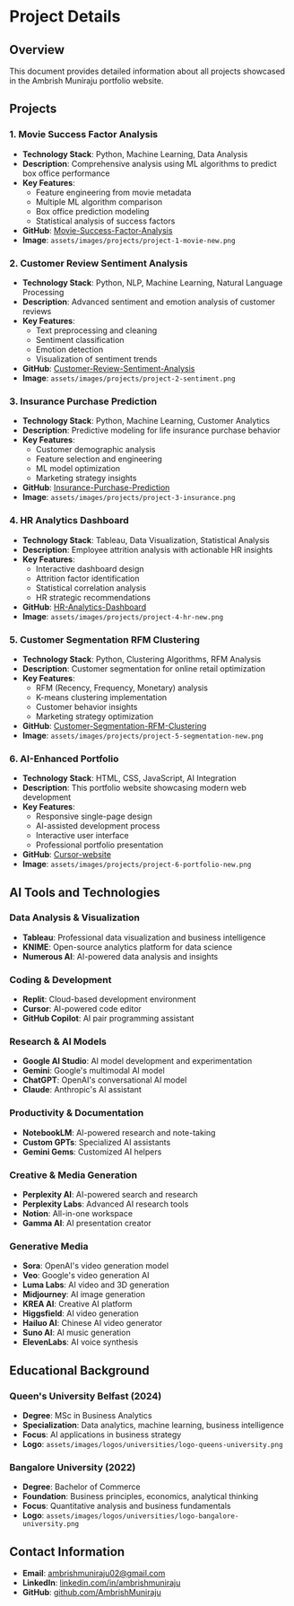 # Project Details

## Overview
This document provides detailed information about all projects showcased in the Ambrish Muniraju portfolio website.

## Projects

### 1. Movie Success Factor Analysis
- **Technology Stack**: Python, Machine Learning, Data Analysis
- **Description**: Comprehensive analysis using ML algorithms to predict box office performance
- **Key Features**:
  - Feature engineering from movie metadata
  - Multiple ML algorithm comparison
  - Box office prediction modeling
  - Statistical analysis of success factors
- **GitHub**: [Movie-Success-Factor-Analysis](https://github.com/AmbrishMuniraju/Movie-Success-Factor-Analysis)
- **Image**: `assets/images/projects/project-1-movie-new.png`

### 2. Customer Review Sentiment Analysis
- **Technology Stack**: Python, NLP, Machine Learning, Natural Language Processing
- **Description**: Advanced sentiment and emotion analysis of customer reviews
- **Key Features**:
  - Text preprocessing and cleaning
  - Sentiment classification
  - Emotion detection
  - Visualization of sentiment trends
- **GitHub**: [Customer-Review-Sentiment-Analysis](https://github.com/AmbrishMuniraju/Customer-Review-Sentiment-Analysis)
- **Image**: `assets/images/projects/project-2-sentiment.png`

### 3. Insurance Purchase Prediction
- **Technology Stack**: Python, Machine Learning, Customer Analytics
- **Description**: Predictive modeling for life insurance purchase behavior
- **Key Features**:
  - Customer demographic analysis
  - Feature selection and engineering
  - ML model optimization
  - Marketing strategy insights
- **GitHub**: [Insurance-Purchase-Prediction](https://github.com/AmbrishMuniraju/Insurance-Purchase-Prediction)
- **Image**: `assets/images/projects/project-3-insurance.png`

### 4. HR Analytics Dashboard
- **Technology Stack**: Tableau, Data Visualization, Statistical Analysis
- **Description**: Employee attrition analysis with actionable HR insights
- **Key Features**:
  - Interactive dashboard design
  - Attrition factor identification
  - Statistical correlation analysis
  - HR strategic recommendations
- **GitHub**: [HR-Analytics-Dashboard](https://github.com/AmbrishMuniraju/HR-Analytics-Dashboard)
- **Image**: `assets/images/projects/project-4-hr-new.png`

### 5. Customer Segmentation RFM Clustering
- **Technology Stack**: Python, Clustering Algorithms, RFM Analysis
- **Description**: Customer segmentation for online retail optimization
- **Key Features**:
  - RFM (Recency, Frequency, Monetary) analysis
  - K-means clustering implementation
  - Customer behavior insights
  - Marketing strategy optimization
- **GitHub**: [Customer-Segmentation-RFM-Clustering](https://github.com/AmbrishMuniraju/Customer-Segmentation-RFM-Clustering)
- **Image**: `assets/images/projects/project-5-segmentation-new.png`

### 6. AI-Enhanced Portfolio
- **Technology Stack**: HTML, CSS, JavaScript, AI Integration
- **Description**: This portfolio website showcasing modern web development
- **Key Features**:
  - Responsive single-page design
  - AI-assisted development process
  - Interactive user interface
  - Professional portfolio presentation
- **GitHub**: [Cursor-website](https://github.com/AmbrishMuniraju/Cursor-website)
- **Image**: `assets/images/projects/project-6-portfolio-new.png`

## AI Tools and Technologies

### Data Analysis & Visualization
- **Tableau**: Professional data visualization and business intelligence
- **KNIME**: Open-source analytics platform for data science
- **Numerous AI**: AI-powered data analysis and insights

### Coding & Development
- **Replit**: Cloud-based development environment
- **Cursor**: AI-powered code editor
- **GitHub Copilot**: AI pair programming assistant

### Research & AI Models
- **Google AI Studio**: AI model development and experimentation
- **Gemini**: Google's multimodal AI model
- **ChatGPT**: OpenAI's conversational AI model
- **Claude**: Anthropic's AI assistant

### Productivity & Documentation  
- **NotebookLM**: AI-powered research and note-taking
- **Custom GPTs**: Specialized AI assistants
- **Gemini Gems**: Customized AI helpers

### Creative & Media Generation
- **Perplexity AI**: AI-powered search and research
- **Perplexity Labs**: Advanced AI research tools
- **Notion**: All-in-one workspace
- **Gamma AI**: AI presentation creator

### Generative Media
- **Sora**: OpenAI's video generation model
- **Veo**: Google's video generation AI
- **Luma Labs**: AI video and 3D generation
- **Midjourney**: AI image generation
- **KREA AI**: Creative AI platform
- **Higgsfield**: AI video generation
- **Hailuo AI**: Chinese AI video generator
- **Suno AI**: AI music generation
- **ElevenLabs**: AI voice synthesis

## Educational Background

### Queen's University Belfast (2024)
- **Degree**: MSc in Business Analytics
- **Specialization**: Data analytics, machine learning, business intelligence
- **Focus**: AI applications in business strategy
- **Logo**: `assets/images/logos/universities/logo-queens-university.png`

### Bangalore University (2022)
- **Degree**: Bachelor of Commerce
- **Foundation**: Business principles, economics, analytical thinking
- **Focus**: Quantitative analysis and business fundamentals
- **Logo**: `assets/images/logos/universities/logo-bangalore-university.png`

## Contact Information
- **Email**: ambrishmuniraju02@gmail.com
- **LinkedIn**: [linkedin.com/in/ambrishmuniraju](https://www.linkedin.com/in/ambrishmuniraju/)
- **GitHub**: [github.com/AmbrishMuniraju](https://github.com/AmbrishMuniraju)